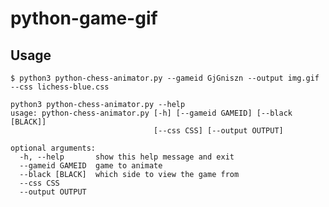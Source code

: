 # python-game-gif

## Usage

`$ python3 python-chess-animator.py --gameid GjGniszn --output img.gif --css lichess-blue.css`
```
python3 python-chess-animator.py --help
usage: python-chess-animator.py [-h] [--gameid GAMEID] [--black [BLACK]]
                                [--css CSS] [--output OUTPUT]

optional arguments:
  -h, --help       show this help message and exit
  --gameid GAMEID  game to animate
  --black [BLACK]  which side to view the game from
  --css CSS
  --output OUTPUT
```

